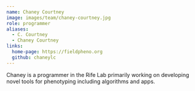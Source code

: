 ```yaml
---
name: Chaney Courtney
image: images/team/chaney-courtney.jpg
role: programmer
aliases:
  - C. Courtney
  - Chaney Courtney
links:
  home-page: https://fieldpheno.org
  github: chaneylc
---
```


Chaney is a programmer in the Rife Lab primarily working on developing novel tools for phenotyping including algorithms and apps.
